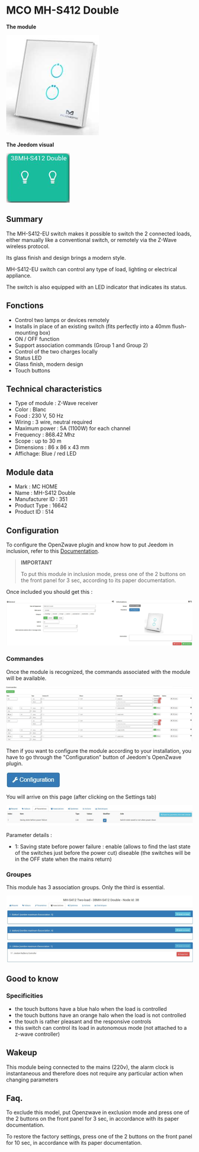 # MCO MH-S412 Double

**The module**

![module](images/mco.mhs412/module.jpg)

**The Jeedom visual**

![vuedefaut1](images/mco.mhs412/vuedefaut1.jpg)

## Summary

The MH-S412-EU switch makes it possible to switch the 2 connected loads, either manually like a conventional switch, or remotely via the Z-Wave wireless protocol.

Its glass finish and design brings a modern style.

MH-S412-EU switch can control any type of load, lighting or electrical appliance.

The switch is also equipped with an LED indicator that indicates its status.

## Fonctions

-   Control two lamps or devices remotely
-   Installs in place of an existing switch (fits perfectly into a 40mm flush-mounting box)
-   ON / OFF function
-   Support association commands (Group 1 and Group 2)
-   Control of the two charges locally
-   Status LED
-   Glass finish, modern design
-   Touch buttons

## Technical characteristics

-   Type of module : Z-Wave receiver
-   Color : Blanc
-   Food : 230 V, 50 Hz
-   Wiring : 3 wire, neutral required
-   Maximum power : 5A (1100W) for each channel
-   Frequency : 868.42 Mhz
-   Scope : up to 30 m
-   Dimensions : 86 x 86 x 43 mm
-   Affichage: Blue / red LED

## Module data

-   Mark : MC HOME
-   Name : MH-S412 Double
-   Manufacturer ID : 351
-   Product Type : 16642
-   Product ID : 514

## Configuration

To configure the OpenZwave plugin and know how to put Jeedom in inclusion, refer to this [Documentation](https://doc.jeedom.com/en_US/plugins/automation%20protocol/openzwave/).

> **IMPORTANT**
>
> To put this module in inclusion mode, press one of the 2 buttons on the front panel for 3 sec, according to its paper documentation.

Once included you should get this :

![Plugin Zwave](images/mco.mhs412/information.jpg)

### Commandes

Once the module is recognized, the commands associated with the module will be available.

![Commands](images/mco.mhs412/commandes.jpg)

Then if you want to configure the module according to your installation, you have to go through the "Configuration" button of Jeedom's OpenZwave plugin.

![Setup plugin Zwave](images/plugin/bouton_configuration.jpg)

You will arrive on this page (after clicking on the Settings tab)

![Config1](images/mco.mhs412/config1.jpg)

Parameter details :

-   1: Saving state before power failure : enable (allows to find the last state of the switches just before the power cut) diseable (the switches will be in the OFF state when the mains return)

### Groupes

This module has 3 association groups. Only the third is essential.

![Groupe](images/mco.mhs412/groupe.jpg)

## Good to know

### Specificities

- the touch buttons have a blue halo when the load is controlled
- the touch buttons have an orange halo when the load is not controlled
- the touch is rather pleasant and the responsive controls
- this switch can control its load in autonomous mode (not attached to a z-wave controller)

## Wakeup

This module being connected to the mains (220v), the alarm clock is instantaneous and therefore does not require any particular action when changing parameters

## Faq.

To exclude this model, put Openzwave in exclusion mode and press one of the 2 buttons on the front panel for 3 sec, in accordance with its paper documentation.

To restore the factory settings, press one of the 2 buttons on the front panel for 10 sec, in accordance with its paper documentation.
